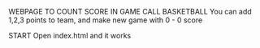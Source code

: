 WEBPAGE TO COUNT SCORE IN GAME CALL BASKETBALL
You can add 1,2,3 points to team, and make new game with 0 - 0 score

START
Open index.html and it works